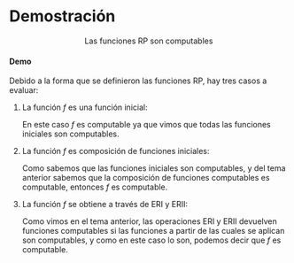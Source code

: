 # Demostración

$$
\text{Las funciones RP son computables}
$$

#### Demo

Debido a la forma que se definieron las funciones RP, hay tres casos a evaluar:

1. La función $f$ es una función inicial:

   En este caso $f$ es computable ya que vimos que todas las funciones iniciales son computables.

2. La función $f$ es composición de funciones iniciales:

   Como sabemos que las funciones iniciales son computables, y del tema anterior sabemos que la composición de funciones computables es computable, entonces $f$ es computable.

3. La función $f$ se obtiene a través de ERI y ERII:

   Como vimos en el tema anterior, las operaciones ERI y ERII devuelven funciones computables si las funciones a partir de las cuales se aplican son computables, y como en este caso lo son, podemos decir que $f$ es computable.

